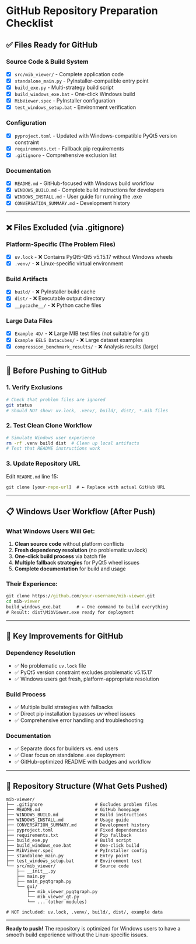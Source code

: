 # GitHub Repository Preparation Checklist

## ✅ Files Ready for GitHub

### **Source Code & Build System**
- [x] `src/mib_viewer/` - Complete application code
- [x] `standalone_main.py` - PyInstaller-compatible entry point
- [x] `build_exe.py` - Multi-strategy build script
- [x] `build_windows_exe.bat` - One-click Windows build
- [x] `MibViewer.spec` - PyInstaller configuration
- [x] `test_windows_setup.bat` - Environment verification

### **Configuration**
- [x] `pyproject.toml` - Updated with Windows-compatible PyQt5 version constraint
- [x] `requirements.txt` - Fallback pip requirements
- [x] `.gitignore` - Comprehensive exclusion list

### **Documentation**
- [x] `README.md` - GitHub-focused with Windows build workflow
- [x] `WINDOWS_BUILD.md` - Complete build instructions for developers
- [x] `WINDOWS_INSTALL.md` - User guide for running the .exe
- [x] `CONVERSATION_SUMMARY.md` - Development history

---

## ❌ Files Excluded (via .gitignore)

### **Platform-Specific (The Problem Files)**
- [x] `uv.lock` - ❌ Contains PyQt5-Qt5 v5.15.17 without Windows wheels
- [x] `.venv/` - ❌ Linux-specific virtual environment

### **Build Artifacts**
- [x] `build/` - ❌ PyInstaller build cache
- [x] `dist/` - ❌ Executable output directory
- [x] `__pycache__/` - ❌ Python cache files

### **Large Data Files**
- [x] `Example 4D/` - ❌ Large MIB test files (not suitable for git)
- [x] `Example EELS Datacubes/` - ❌ Large dataset examples
- [x] `compression_benchmark_results/` - ❌ Analysis results (large)

---

## 🚀 Before Pushing to GitHub

### **1. Verify Exclusions**
```bash
# Check that problem files are ignored
git status
# Should NOT show: uv.lock, .venv/, build/, dist/, *.mib files
```

### **2. Test Clean Clone Workflow**
```bash
# Simulate Windows user experience
rm -rf .venv build dist  # Clean up local artifacts
# Test that README instructions work
```

### **3. Update Repository URL**
Edit `README.md` line 15:
```cmd
git clone [your-repo-url]  # ← Replace with actual GitHub URL
```

---

## 📋 Windows User Workflow (After Push)

### **What Windows Users Will Get:**
1. **Clean source code** without platform conflicts
2. **Fresh dependency resolution** (no problematic uv.lock)
3. **One-click build process** via batch file
4. **Multiple fallback strategies** for PyQt5 wheel issues
5. **Complete documentation** for build and usage

### **Their Experience:**
```cmd
git clone https://github.com/your-username/mib-viewer.git
cd mib-viewer
build_windows_exe.bat      # ← One command to build everything
# Result: dist\MibViewer.exe ready for deployment
```

---

## 🔧 Key Improvements for GitHub

### **Dependency Resolution**
- ✅ No problematic `uv.lock` file
- ✅ PyQt5 version constraint excludes problematic v5.15.17
- ✅ Windows users get fresh, platform-appropriate resolution

### **Build Process**
- ✅ Multiple build strategies with fallbacks
- ✅ Direct pip installation bypasses uv wheel issues
- ✅ Comprehensive error handling and troubleshooting

### **Documentation**
- ✅ Separate docs for builders vs. end users
- ✅ Clear focus on standalone .exe deployment
- ✅ GitHub-optimized README with badges and workflow

---

## 🎯 Repository Structure (What Gets Pushed)

```
mib-viewer/
├── .gitignore                    # Excludes problem files
├── README.md                     # GitHub homepage
├── WINDOWS_BUILD.md              # Build instructions
├── WINDOWS_INSTALL.md            # Usage guide
├── CONVERSATION_SUMMARY.md       # Development history
├── pyproject.toml                # Fixed dependencies
├── requirements.txt              # Pip fallback
├── build_exe.py                  # Build script
├── build_windows_exe.bat         # One-click build
├── MibViewer.spec                # PyInstaller config
├── standalone_main.py            # Entry point
├── test_windows_setup.bat        # Environment test
└── src/mib_viewer/               # Source code
    ├── __init__.py
    ├── main.py
    ├── main_pyqtgraph.py
    └── gui/
        ├── mib_viewer_pyqtgraph.py
        └── mib_viewer_qt.py
        └── ... (other modules)

# NOT included: uv.lock, .venv/, build/, dist/, example data
```

---

**Ready to push!** The repository is optimized for Windows users to have a smooth build experience without the Linux-specific issues.